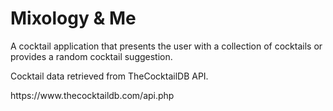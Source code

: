 # Mixology & Me
<p>A cocktail application that presents the user with a collection of cocktails or provides a random cocktail suggestion.</p>

<p> Cocktail data retrieved from TheCocktailDB API.</p>
<a>https://www.thecocktaildb.com/api.php</a>
